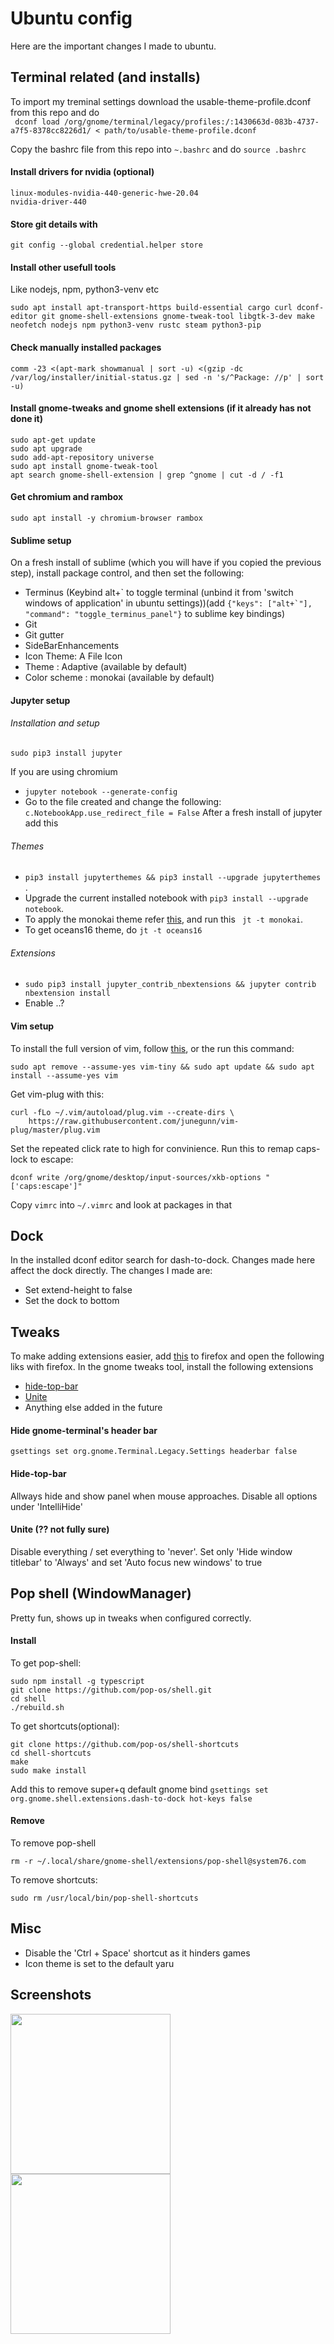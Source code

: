 # Ubuntu config

Here are the important changes I made to ubuntu.

## Terminal related (and installs)
To import my treminal settings download the usable-theme-profile.dconf from this repo and do  
``` dconf load /org/gnome/terminal/legacy/profiles:/:1430663d-083b-4737-a7f5-8378cc8226d1/ < path/to/usable-theme-profile.dconf``` 

Copy the bashrc file from this repo into ```~.bashrc``` and do
``` source .bashrc ```

#### Install drivers for nvidia (optional)
```
linux-modules-nvidia-440-generic-hwe-20.04
nvidia-driver-440
```

#### Store git details with
```git config --global credential.helper store```

#### Install other usefull tools
Like nodejs, npm, python3-venv etc
```
sudo apt install apt-transport-https build-essential cargo curl dconf-editor git gnome-shell-extensions gnome-tweak-tool libgtk-3-dev make neofetch nodejs npm python3-venv rustc steam python3-pip
```

#### Check manually installed packages
```
comm -23 <(apt-mark showmanual | sort -u) <(gzip -dc /var/log/installer/initial-status.gz | sed -n 's/^Package: //p' | sort -u)

```

#### Install gnome-tweaks and gnome shell extensions (if it already has not done it)
```
sudo apt-get update
sudo apt upgrade
sudo add-apt-repository universe
sudo apt install gnome-tweak-tool 
apt search gnome-shell-extension | grep ^gnome | cut -d / -f1
```

#### Get chromium and rambox
```
sudo apt install -y chromium-browser rambox
```

#### Sublime setup
On a fresh install of sublime (which you will have if you copied the previous step), install package control, and then set the following:
- Terminus (Keybind alt+\` to toggle terminal (unbind it from 'switch windows of application' in ubuntu settings))(add ```{"keys": ["alt+`"], "command": "toggle_terminus_panel"}``` to sublime key bindings)
- Git 
- Git gutter
- SideBarEnhancements
- Icon Theme: A File Icon
- Theme : Adaptive (available by default)
- Color scheme : monokai (available by default)

#### Jupyter setup
###### Installation and setup
```
sudo pip3 install jupyter
```
If you are using chromium
- ``` jupyter notebook --generate-config ```
- Go to the file created and change the following: ``` c.NotebookApp.use_redirect_file = False ```
After a fresh install of jupyter add this
###### Themes
- ```pip3 install jupyterthemes && pip3 install --upgrade jupyterthemes ```.
- Upgrade the current installed notebook with ``` pip3 install --upgrade notebook ```. 
- To apply the monokai theme refer [this](https://medium.com/@rbmsingh/making-jupyter-dark-mode-great-5adaedd814db), and run this ``` jt -t monokai```.
- To get oceans16 theme, do ``` jt -t oceans16 ```
###### Extensions
- ```sudo pip3 install jupyter_contrib_nbextensions && jupyter contrib nbextension install ```
- Enable ..?

#### Vim setup
To install the full version of vim, follow [this](https://www.simplified.guide/ubuntu/install-vim), or the run this command:
```
sudo apt remove --assume-yes vim-tiny && sudo apt update && sudo apt install --assume-yes vim
```
Get vim-plug with this:
```
curl -fLo ~/.vim/autoload/plug.vim --create-dirs \
    https://raw.githubusercontent.com/junegunn/vim-plug/master/plug.vim
```
Set the repeated click rate to high for convinience. Run this to remap caps-lock to escape:
```
dconf write /org/gnome/desktop/input-sources/xkb-options "['caps:escape']"
```
Copy ```vimrc``` into ```~/.vimrc``` and look at packages in that


## Dock
In the installed dconf editor search for dash-to-dock. Changes made here affect the dock directly. The changes I made are:
- Set extend-height to false
- Set the dock to bottom


## Tweaks
To make adding extensions easier, add [this](https://addons.mozilla.org/en-US/firefox/addon/gnome-shell-integration/) to firefox and open the following liks with firefox. In the gnome tweaks tool, install the following extensions
- [hide-top-bar](https://extensions.gnome.org/extension/545/hide-top-bar/)
- [Unite](https://extensions.gnome.org/extension/1287/unite/)
- Anything else added in the future

#### Hide gnome-terminal's header bar
```gsettings set org.gnome.Terminal.Legacy.Settings headerbar false```

#### Hide-top-bar
Allways hide and show panel when mouse approaches. Disable all options under 'IntelliHide'

#### Unite (?? not fully sure)
Disable everything / set everything to 'never'. Set only 'Hide window titlebar' to 'Always' and set 'Auto focus new windows' to true

## Pop shell (WindowManager)
Pretty fun, shows up in tweaks when configured correctly.

#### Install
To get pop-shell:
```
sudo npm install -g typescript
git clone https://github.com/pop-os/shell.git
cd shell
./rebuild.sh
```

To get shortcuts(optional):
```
git clone https://github.com/pop-os/shell-shortcuts
cd shell-shortcuts
make
sudo make install
```

Add this to remove super+q default gnome bind ```gsettings set org.gnome.shell.extensions.dash-to-dock hot-keys false```

#### Remove
To remove pop-shell
```
rm -r ~/.local/share/gnome-shell/extensions/pop-shell@system76.com
```
To remove shortcuts:
```
sudo rm /usr/local/bin/pop-shell-shortcuts
```


## Misc
- Disable the 'Ctrl + Space' shortcut as it hinders games
- Icon theme is set to the default yaru


## Screenshots

<img src="screenshots/screenshot1.png" height="256">
<img src="screenshots/screenshot2.png" height="256">
